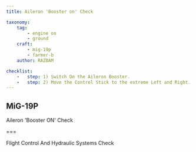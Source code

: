 ```yaml
---
title: Aileron 'Booster on' Check

taxonomy:
    tag:
        - engine on
        - ground
    craft: 
        - mig-19p
        - farmer-b
    author: RAZBAM

checklist:
    -   step: 1) Switch On the Aileron Booster.
    -   step: 2) Move the Control Stick to the extreme Left and Right. The movement should be smooth without jamming and sticking. The Pilot should feel the resistance of the spring feel mechanism.<br />During testing, the indication in the Booster Pressure System Gauge may oscillate a small amount.
---
```


## MiG-19P 
Aileron 'Booster ON' Check

===

Flight Control And Hydraulic Systems Check
